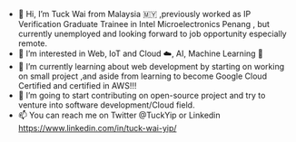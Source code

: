 - 👋 Hi, I’m Tuck Wai from Malaysia 🇲🇾 ,previously worked as IP Verification Graduate Trainee in Intel Microelectronics Penang , but currently unemployed and looking forward to job opportunity especially remote.
- 👀 I’m interested in Web, IoT  and Cloud ☁️, AI, Machine Learning 🤖 
- 🌱 I’m currently learning about web development by starting on working on small project ,and aside from learning to become Google Cloud Certified and certified in AWS!!!
- 💞️ I’m going to start contributing on open-source project and try to venture into software development/Cloud field.
- 📫 You can reach me on Twitter @TuckYip or Linkedin https://www.linkedin.com/in/tuck-wai-yip/

<!---
TuckWai97/TuckWai97 is a ✨ special ✨ repository because its `README.md` (this file) appears on your GitHub profile.
You can click the Preview link to take a look at your changes.
--->
